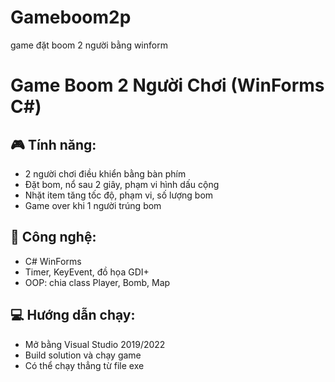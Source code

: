 # Gameboom2p
game đặt boom 2 người bằng winform
# Game Boom 2 Người Chơi (WinForms C#)

## 🎮 Tính năng:
- 2 người chơi điều khiển bằng bàn phím
- Đặt bom, nổ sau 2 giây, phạm vi hình dấu cộng
- Nhặt item tăng tốc độ, phạm vi, số lượng bom
- Game over khi 1 người trúng bom

## 🧰 Công nghệ:
- C# WinForms
- Timer, KeyEvent, đồ họa GDI+
- OOP: chia class Player, Bomb, Map

## 💻 Hướng dẫn chạy:
- Mở bằng Visual Studio 2019/2022
- Build solution và chạy game
- Có thể chạy thẳng từ file exe

